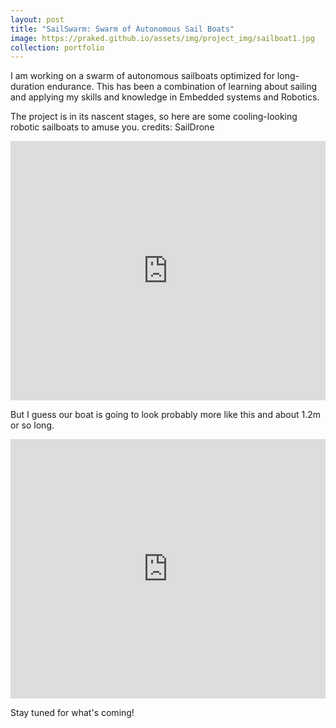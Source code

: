 ```yaml
---
layout: post
title: "SailSwarm: Swarm of Autonomous Sail Boats"
image: https://praked.github.io/assets/img/project_img/sailboat1.jpg
collection: portfolio
---
```


I am working on a swarm of autonomous sailboats optimized for long-duration endurance. This has been a combination of learning about sailing and applying my skills and knowledge in Embedded systems and Robotics.

The project is in its nascent stages, so here are some cooling-looking robotic sailboats to amuse you. credits: SailDrone

<iframe width="100%" height="415" src="https://www.youtube.com/embed/M0eTnF1QaoY?si=qbcmCcuQK5JACT77&amp;start=25" title="YouTube video player" frameborder="0" allow="accelerometer; autoplay; clipboard-write; encrypted-media; gyroscope; picture-in-picture; web-share" allowfullscreen></iframe>

But I guess our boat is going to look probably more like this and about 1.2m or so long. 
<iframe width="100%" height="415" src="https://www.youtube.com/embed/_Wao6VeJTZ4?si=ZlXQBpV46smpexno&amp;start=25" title="YouTube video player" frameborder="0" allow="accelerometer; autoplay; clipboard-write; encrypted-media; gyroscope; picture-in-picture; web-share" allowfullscreen></iframe>

Stay tuned for what's coming! 
